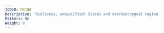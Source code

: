 ```yaml
---
ICD10: M4198
Description: "Scoliosis, unspecified: Sacral and sacrococcygeal region"
Matters: No
Weight: 0
---
```


